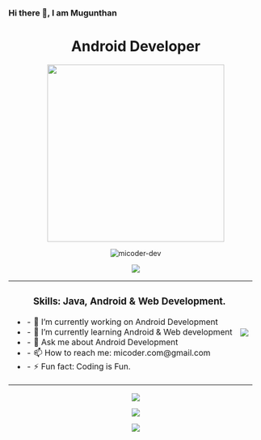 ### Hi there 👋, I am Mugunthan
<h1 align="center"> Android Developer </h1>
<p align="center"> <img src="https://micoder-dev.github.io/files/a3.gif" height="350"/> </p>

<p align="center"> <img src="https://komarev.com/ghpvc/?username=micoder-dev&label=Profile%20views&color=0e75b6&style=flat" alt="micoder-dev"/> </p>

<p align="center"> <img src="https://github-profile-trophy.vercel.app/?username=Micoder-dev&row=1&column=7"/> </p>

<table>
  <tr>
    <td>
      <ul>
        <h3 align="center"> Skills: Java, Android & Web Development. </h3> 
        <li>- 🔭 I’m currently working on Android Development </li>
        <li>- 🌱 I’m currently learning Android & Web development </li>
        <li>- 💬 Ask me about Android Development </li>
        <li>- 📫 How to reach me: micoder.com@gmail.com </li>
        <li>- ⚡ Fun fact: Coding is Fun. </li>
      </ul>
    </td>
    <td>
    <img src="https://metrics.lecoq.io/Micoder-dev"/> 
    </td>  
  </tr>
 </table>

<p align="center"> <img src="https://github-readme-stats.vercel.app/api?username=Micoder-dev&show_icons=true&count_private=true"/> </p>

<p align="center"> <img src="https://github-readme-streak-stats.herokuapp.com/?user=Micoder-dev"/> </p> 

<p align="center"> <img src="https://activity-graph.herokuapp.com/graph?username=Micoder-dev"/> </p>
